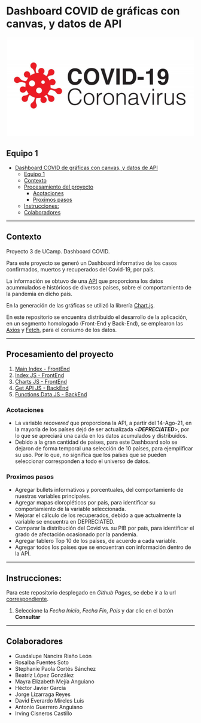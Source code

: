 # Dashboard COVID de gráficas con canvas, y datos de API

<div style="text-align:center; padding: 1px; margin: 1px;"><img src='images/logo.jpg'></div>

## Equipo 1

- [Dashboard COVID de gráficas con canvas, y datos de API](#dashboard-covid-de-gráficas-con-canvas-y-datos-de-api)
  - [Equipo 1](#equipo-1)
  - [Contexto](#contexto)
  - [Procesamiento del proyecto](#procesamiento-del-proyecto)
    - [Acotaciones](#acotaciones)
    - [Proximos pasos](#proximos-pasos)
  - [Instrucciones:](#instrucciones)
  - [Colaboradores](#colaboradores)

***

## Contexto

Proyecto 3 de UCamp. Dashboard COVID.

Para este proyecto se generó un Dashboard informativo de los casos confirmados, muertos y recuperados del Covid-19, por país.

La información se obtuvo de una [API](https://github.com/M-Media-Group/Covid-19-API) que proporciona los datos acummulados e históricos de diversos países, sobre el comportamiento de la pandemia en dicho país.

En la generación de las gráficas se utilizó la librería [Chart.js](https://www.chartjs.org/).

En este repositorio se encuentra distribuido el desarrollo de la aplicación, en un segmento homologado (Front-End y Back-End), se emplearon las [Axios](https://github.com/axios/axios) y [Fetch](https://www.npmjs.com/package/node-fetch), para el consumo de los datos.

***
## Procesamiento del proyecto
1. [Main Index - FrontEnd](https://github.com/Equipo01-UCamp/dashboard/blob/main/Front-End/index.html)
1. [Index JS - FrontEnd](https://github.com/Equipo01-UCamp/dashboard/blob/main/Front-End/front.js)
1. [Charts JS - FrontEnd](https://github.com/Equipo01-UCamp/dashboard/blob/main/Front-End/doCharts.js)
1. [Get API JS - BackEnd](https://github.com/Equipo01-UCamp/dashboard/blob/main/Back-End/getData.js)
1. [Functions Data JS - BackEnd](https://github.com/Equipo01-UCamp/dashboard/blob/main/Back-End/functions.js)

### Acotaciones
- La variable *recovered* que proporciona la API, a partir del 14-Ago-21, en la mayoría de los países dejó de ser actualizada <__*DEPRECIATED*__>, por lo que se apreciará una caida en los datos acumulados y distribuidos. 
- Debido a la gran cantidad de países, para este Dashboard solo se dejaron de forma temporal una selección de 10 países, para ejemplificar su uso. Por lo que, no significa que los países que se pueden seleccionar corresponden a todo el universo de datos.

### Proximos pasos
- Agregar bullets informativos y porcentuales, del comportamiento de nuestras variables principales.
- Agregar mapas cloropléticos por país, para identificar su comportamiento de la variable seleccionada.
- Mejorar el cálculo de los recuperados, debido a que actualmente la variable se encuentra en DEPRECIATED.
- Comparar la distribución del Covid vs. su PIB por país, para identificar el grado de afectación ocasionado por la pandemia.
- Agregar tablero Top 10 de los países, de acuerdo a cada variable.
- Agregar todos los países que se encuentran con información dentro de la API.

***
## Instrucciones:
Para este repositorio desplegado en _Github Pages_, se debe ir a la url [correspondiente](https://irvingc48.github.io/dashboard/).

1. Seleccione la _Fecha Inicio_, _Fecha Fin_, _Pais_ y dar clic en el botón __Consultar__       


***
## Colaboradores

- Guadalupe Nancira Riaño León
- Rosalba Fuentes Soto
- Stephanie Paola Cortés Sánchez
- Beatriz López González
- Mayra Elizabeth Mejía Anguiano
- Héctor Javier García
- Jorge Lizarraga Reyes
- David Everardo Mireles Luis
- Antonio Guerrero Anguiano
- Irving Cisneros Castillo

